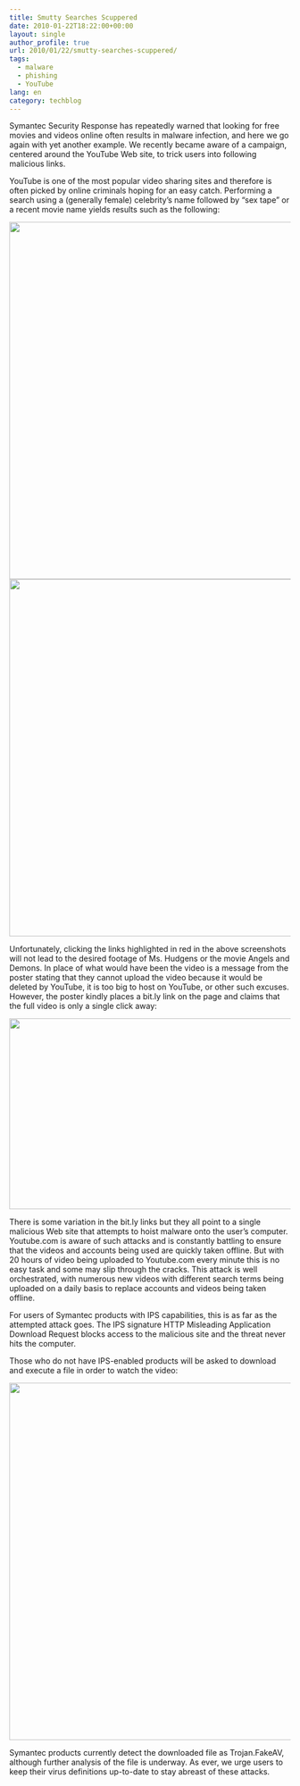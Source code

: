 ```yaml
---
title: Smutty Searches Scuppered
date: 2010-01-22T18:22:00+00:00
layout: single
author_profile: true
url: 2010/01/22/smutty-searches-scuppered/
tags:
  - malware
  - phishing
  - YouTube
lang: en
category: techblog
---
```

Symantec Security Response has repeatedly warned that looking for free movies and videos online often results in malware infection, and here we go again with yet another example. We recently became aware of a campaign, centered around the YouTube Web site, to trick users into following malicious links.

YouTube is one of the most popular video sharing sites and therefore is often picked by online criminals hoping for an easy catch. Performing a search using a (generally female) celebrity’s name followed by &#8220;sex tape&#8221; or a recent movie name yields results such as the following:

<div>
  <a href="http://1.bp.blogspot.com/_vaUVXcmC3OI/S1nkuLiRtbI/AAAAAAAAAu4/_CEg2wTRuio/s1600-h/searchres.jpg" imageanchor="1"><img border="0" height="640" src="http://1.bp.blogspot.com/_vaUVXcmC3OI/S1nkuLiRtbI/AAAAAAAAAu4/_CEg2wTRuio/s640/searchres.jpg" width="612" /></a>
</div>



<div>
  <a href="http://1.bp.blogspot.com/_vaUVXcmC3OI/S1nkpe9YolI/AAAAAAAAAuo/HtucRG3DPWg/s1600-h/Demons%26Angels.JPG" imageanchor="1"><img border="0" height="640" src="http://1.bp.blogspot.com/_vaUVXcmC3OI/S1nkpe9YolI/AAAAAAAAAuo/HtucRG3DPWg/s640/Demons%26Angels.JPG" width="618" /></a>
</div>

Unfortunately, clicking the links highlighted in red in the above screenshots will not lead to the desired footage of Ms. Hudgens or the movie Angels and Demons. In place of what would have been the video is a message from the poster stating that they cannot upload the video because it would be deleted by YouTube, it is too big to host on YouTube, or other such excuses. However, the poster kindly places a bit.ly link on the page and claims that the full video is only a single click away:

<div>
  <a href="http://2.bp.blogspot.com/_vaUVXcmC3OI/S1pDkNhNucI/AAAAAAAAAvQ/5EOCyEL__mQ/s1600-h/Vanessa_Hudgens_Sex_Tape.jpg" imageanchor="1"><img border="0" height="342" src="http://2.bp.blogspot.com/_vaUVXcmC3OI/S1pDkNhNucI/AAAAAAAAAvQ/5EOCyEL__mQ/s640/Vanessa_Hudgens_Sex_Tape.jpg" width="640" /></a>
</div>

There is some variation in the bit.ly links but they all point to a single malicious Web site that attempts to hoist malware onto the user’s computer. Youtube.com is aware of such attacks and is constantly battling to ensure that the videos and accounts being used are quickly taken offline. But with 20 hours of video being uploaded to Youtube.com every minute this is no easy task and some may slip through the cracks. This attack is well orchestrated, with numerous new videos with different search terms being uploaded on a daily basis to replace accounts and videos being taken offline.

For users of Symantec products with IPS capabilities, this is as far as the attempted attack goes. The IPS signature HTTP Misleading Application Download Request blocks access to the malicious site and the threat never hits the computer.

Those who do not have IPS-enabled products will be asked to download and execute a file in order to watch the video:

<div>
  <a href="http://1.bp.blogspot.com/_vaUVXcmC3OI/S1nkqnnn-lI/AAAAAAAAAuw/vAtWqp5j1zg/s1600-h/New_Video_Addon_45240_exe_1_0.jpg" imageanchor="1"><img border="0" height="640" src="http://1.bp.blogspot.com/_vaUVXcmC3OI/S1nkqnnn-lI/AAAAAAAAAuw/vAtWqp5j1zg/s640/New_Video_Addon_45240_exe_1_0.jpg" width="579" /></a>
</div>

Symantec products currently detect the downloaded file as Trojan.FakeAV, although further analysis of the file is underway. As ever, we urge users to keep their virus definitions up-to-date to stay abreast of these attacks.